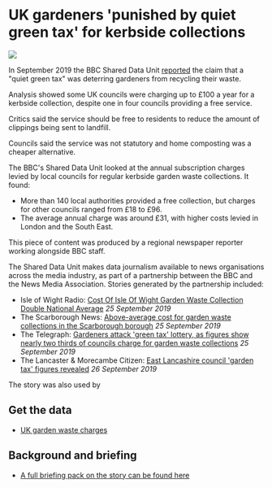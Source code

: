 # UK gardeners 'punished by quiet green tax' for kerbside collections

![](https://ichef.bbci.co.uk/news/660/cpsprodpb/9DCE/production/_107989304_gettyimages-1140621813.jpg)

In September 2019 the BBC Shared Data Unit [reported](https://www.bbc.co.uk/news/uk-49085346) the claim that a "quiet green tax" was deterring gardeners from recycling their waste.

Analysis showed some UK councils were charging up to £100 a year for a kerbside collection, despite one in four councils providing a free service.

Critics said the service should be free to residents to reduce the amount of clippings being sent to landfill.

Councils said the service was not statutory and home composting was a cheaper alternative.

The BBC's Shared Data Unit looked at the annual subscription charges levied by local councils for regular kerbside garden waste collections. It found:

- More than 140 local authorities provided a free collection, but charges for other councils ranged from £18 to £96.
- The average annual charge was around £31, with higher costs levied in London and the South East.

This piece of content was produced by a regional newspaper reporter working alongside BBC staff.

The Shared Data Unit makes data journalism available to news organisations across the media industry, as part of a partnership between the BBC and the News Media Association. Stories generated by the partnership included:

* Isle of Wight Radio: [Cost Of Isle Of Wight Garden Waste Collection Double National Average](https://iwradio.co.uk/2019/09/25/cost-of-isle-of-wight-garden-waste-collection-double-national-average/) *25 September 2019*
* The Scarborough News: [Above-average cost for garden waste collections in the Scarborough borough](https://www.thescarboroughnews.co.uk/news/people/above-average-cost-for-garden-waste-collections-in-the-scarborough-borough-1-10014928) *25 September 2019*
* The Telegraph: [Gardeners attack 'green tax' lottery, as figures show nearly two thirds of councils charge for garden waste collections](https://www.telegraph.co.uk/news/2019/09/25/gardeners-attack-green-tax-lottery-figures-show-nearly-two-thirds/) *25 September 2019*
* The Lancaster & Morecambe Citizen: [East Lancashire council 'garden tax' figures revealed](https://www.thelancasterandmorecambecitizen.co.uk/news/17928436.east-lancashire-council-garden-tax-figures-revealed/) *26 September 2019*


The story was also used by  


## Get the data 

* [UK garden waste charges](https://docs.google.com/spreadsheets/d/129O30foBb9MBpledGBP6CcHSVoAV_3DizvCOGi6aFKc/edit#gid=0)

## Background and briefing

* [A full briefing pack on the story can be found here](https://docs.google.com/document/d/1MgPX-BERskgdG6Yk0ukyvxkUMYlU_ehUc6ewQa0iEjM/edit)
